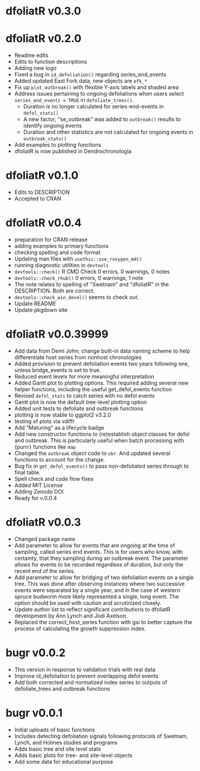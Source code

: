 # dfoliatR v0.3.0

# dfoliatR v0.2.0

* Readme edits
* Edits to function descriptions
* Adding new logo
* Fixed a bug in `id_defoliation()` regarding series_end_events
* Added updated East Fork data, new objects are `efk_*`
* Fix up `plot_outbreak()` with flexible Y-axis labels and shaded area
* Address issues pertaining to ongoing defoliations when users select
  `series_end_events = TRUE` in `defoliate_trees()`. 
    * Duration is no longer calculated for series-end-events in `defol_stats()`
    * A new factor, "se_outbreak" was added to `outbreak()` results to identify
    ongoing events
    * Duration and other statistics are not calculated for ongoing events in
    `outbreak_stats()`
* Add examples to plotting functions
* dfoliatR is now published in Dendrochronologia

# dfoliatR v0.1.0

* Edits to DESCRIPTION
* Accepted to CRAN


# dfoliatR v0.0.4
* preparation for CRAN release
* adding examples to primary functions
* checking spelling and code format
* Updating man files with `usethis::use_roxygen_md()`
* running diagnostic utilities in `devtools`
* `devtools::check()` R CMD Check 0 errors, 0 warnings, 0 notes
* `devtools::check_rhub()` 0 errors, 0 warnings, 1 note 
* The note relates to spelling of "Swetnam" and "dfoliatR" in the DESCRIPTION. Both are correct.
* `devtools::check_win_devel()` seems to check out.
* Update README
* Update pkgdown site

# dfoliatR v0.0.39999
* Add data from Demi John; change built-in data naming scheme to help differentiate host series from nonhost chronologies
* Added provision to prevent defoliation events two years following one, unless bridge_events is set to true.
* Reduced event levels for more meaningful interpretation
* Added Gantt plot to plotting options. This required adding several new helper functions, including the useful get_defol_events function
* Revised `defol_stats` to catch series with no defol events
* Gantt plot is now the default tree-level plotting option
* Added unit tests to defoliate and outbreak functions
* plotting is now stable to ggplot2 v3.2.0
* testing of plots via vdiffr
* Add "Maturing" as a lifecycle badge
* Add new constructor functions to (re)establish object classes for defol and outbreak. This is particularly useful when batch processing with {purrr} functions like `map`
* Changed the `outbreak` object code to `obr`. And updated several functions to account for the change.
* Bug fix in `get_defol_events()` to pass non-defoliated series through to final table.
* Spell check and code flow fixes
* Added MIT License
* Adding Zenodo DOI
* Ready for v.0.0.4


# dfoliatR v0.0.3
* Changed package name
* Add parameter to allow for events that are ongoing at the time of sampling, called series end events. This is for users who know, with certainty, that they sampling during an outbreak event. The parameter allows for events to be recorded regardless of duration, but only the recent end of the series.
* Add parameter to allow for bridging of two defoliation events on a single tree. This was done after observing instances where two successive events were separated by a single year, and in the case of western spruce budworm more likely represented a single, long event. The option should be used with caution and scrutinized closely.
* Update author list to reflect significant contributions to dfoliatR development by Ann Lynch and Jodi Axelson.
* Replaced the correct_host_series function with gsi to better capture the process of calculating the growth suppression index.

# bugr v0.0.2
* This version in response to validation trials with real data
* Improve id_defoliation to prevent overlapping defol events
* Add both corrected and normalized index series to outputs of defoliate_trees and outbreak functions

# bugr v0.0.1

* Initial uploads of basic functions
* Includes detecting defoliation signals following protocols of Swetnam, Lynch, and Holmes studies and programs
* Adds basic tree and site level stats
* Adds basic plots for tree- and site-level objects
* Add some data for educational purpose
